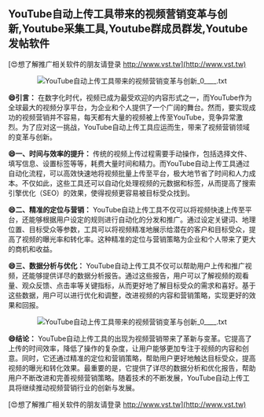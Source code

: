 ## **YouTube自动上传工具带来的视频营销变革与创新,Youtube采集工具,Youtube群成员群发,Youtube发帖软件**

[😍想了解推广相关软件的朋友请登录 http://www.vst.tw](http://www.vst.tw)

 <center><img src="https://vst.tw/MP4/tuiguang/png/6.png" alt="YouTube自动上传工具带来的视频营销变革与创新_0____.txt"></center>

**😄引言：**
在数字化时代，视频已成为最受欢迎的内容形式之一，而YouTube作为全球最大的视频分享平台，为企业和个人提供了一个广阔的舞台。然而，要实现成功的视频营销并不容易，每天都有大量的视频被上传至YouTube，竞争异常激烈。为了应对这一挑战，YouTube自动上传工具应运而生，带来了视频营销领域的变革与创新。

**😄一、时间与效率的提升：**
传统的视频上传过程需要手动操作，包括选择文件、填写信息、设置标签等等，耗费大量时间和精力。而YouTube自动上传工具通过自动化流程，可以高效快速地将视频批量上传至平台，极大地节省了时间和人力成本。不仅如此，这些工具还可以自动化处理视频的元数据和标签，从而提高了搜索引擎优化（SEO）的效果，使得视频更容易被目标受众找到。

**😄二、精准的定位与营销：**
YouTube自动上传工具不仅可以将视频快速上传至平台，还能够根据用户设定的规则进行自动化的分发和推广。通过设定关键词、地理位置、目标受众等参数，工具可以将视频精准地展示给潜在的客户和目标受众，提高了视频的曝光率和转化率。这种精准的定位与营销策略为企业和个人带来了更大的商机和收益。

**😄三、数据分析与优化：**
YouTube自动上传工具不仅可以帮助用户上传和推广视频，还能够提供详尽的数据分析报告。通过这些报告，用户可以了解视频的观看量、观众反馈、点击率等关键指标，从而更好地了解目标受众的需求和喜好。基于这些数据，用户可以进行优化和调整，改进视频的内容和营销策略，实现更好的效果和回报。

 <center><img src="https://vst.tw/MP4/tuiguang/png/0.png" alt="YouTube自动上传工具带来的视频营销变革与创新_0____.txt"></center>

**😄结论：**
YouTube自动上传工具的出现为视频营销带来了革新与变革。它提高了上传的时间效率，降低了操作的复杂度，让用户能够更加专注于视频的内容和创意。同时，它还通过精准的定位和营销策略，帮助用户更好地触达目标受众，提高视频的曝光和转化效果。最重要的是，它提供了详尽的数据分析和优化报告，帮助用户不断改进和完善视频营销策略。随着技术的不断发展，YouTube自动上传工具将继续推动视频营销行业的创新与发展。

[😍想了解推广相关软件的朋友请登录 http://www.vst.tw](http://www.vst.tw)



